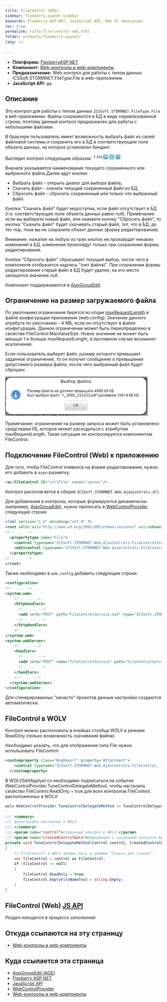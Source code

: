 ```yaml
---
title: FileControl (Web)
sidebar: flexberry-aspnet_sidebar
keywords: Flexberry ASP-NET, JavaScript API, Web UI (Контролы)
toc: true
permalink: ru/fa_file-control-web.html
folder: products/flexberry-aspnet/
lang: ru

---
```


* **Платформа:** [FlexberryASP.NET](fa_flexberry-a-s-p-n-e-t.html)
* **Компонент:** [Web-контролы и web-компоненты](fa_web-controls.html)
* **Предназначение:** Web-контрол для работы с типом данных ICSSoft.STORMNET.FileType.File в web-приложении.
* **JavaScript API:** да

## Описание
Это контрол для работы с типом данных `ICSSoft.STORMNET.FileType.File` в веб-приложении. Файлы сохраняются в БД в виде сериализованной 
строки, поэтому данный контрол предназначен для работы с небольшими файлами.

В браузере пользователь имеет возможность выбрать файл из своей файловой системы и сохранить его в БД в соответствующем поле объекта данных, на которое установлен биндинг.

Выглядит контрол следующим образом:
![](/images/pages/products/flexberry-aspnet/aspnet/file-control.png)

Вначале указывается наименование текущего сохраненного или выбранного файла.Далее идут кнопки: 

* Выбрать файл - открыть диалог для выбора файла,
* Скачать файл - скачать текущий сохраненный файл из БД,
* Сбросить файл - сбросить сохраненный или только что выбранный файл.

Кнопка "Скачать файл" будет недоступна, если файл отсутствует в БД (т.е. соответствующее поле объекта данных равно null).
Примечание: если вы выберете новый файл, или нажмете кнопку "Сбросить файл", то кнопка "Скачать файл" будет скачивать старый файл, тот, что в БД, до тех пор, пока вы не сохраните объект данных (форму редактирования). 

Внимание: нажатие на любую из трех кнопок не производит никаких изменений в БД, изменения произойдут только при сохранении формы редактирования.

Кнопка "Сбросить файл" сбрасывает текущий выбор, после чего в компоненте отобразится надпись "(нет файла)". При сохранении формы редактирования старый файл в БД будет удален, на его место запишется значение null.

Компонент поддерживается в [AjaxGroupEdit](fa_ajax-group-edit.html).

## Ограничение на размер загружаемого файла
По умолчанию ограничение берется из опции [maxRequestLength](https://msdn.microsoft.com/en-us/library/e1f13641(v=vs.100).aspx) в файле конфигурации приложения (web.config). Значение данного атрибута по умолчанию - 4 МБ, если он отсутствует в файле конфигурации.
Данное ограничение может быть переопределено в свойстве FileControl.MaxValueSize. Новое значение не может быть меньше 1 и больше maxRequestLength, в противном случае возникнет исключение.

Если пользователь выберет файл, размер которого превышает заданное ограничение, то он получит сообщение о превышении допустимого размера файла, после чего выбранный файл будет сброшен: 

![](/images/pages/products/flexberry-aspnet/aspnet/file-control-max-file-size.png).

Примечание: ограничение на размер запроса может быть установлено средствами IIS, которое может расходиться с атрибутом maxRequestLength. Такая ситуация не контролируется компонентом FileControl.


## Подключение FileControl (Web) к приложению
Для того, чтобы FileControl появился на форме редактирования, нужно его добавить в `aspx`-разметку. 

```html
<ac:FileControl ID="ctrlFile" runat="server"/>
```

Контрол располагается в сборке `ICSSoft.STORMNET.Web.AjaxControls.dll`.

Для добавления в контролы, которые формируются динамически (например, [AjaxGroupEdit](fa_ajax-group-edit.html)), нужно прописать в [WebControlProvider](fa_web-control-provider.html) следующие строки:

```xml
<?xml version="1.0" encoding="utf-8" ?>
<root xmlns:xsi="http://www.w3.org/2001/XMLSchema-instance" xsi:noNamespaceSchemaLocation="WebControlProvider.xsd">
<!-- ... -->
  <propertytype name="File">
    <control typename="ICSSoft.STORMNET.Web.AjaxControls.FileControlView, ICSSoft.STORMNET.Web.AjaxControls" property="Value" codefile=""/>
    <editcontrol typename="ICSSoft.STORMNET.Web.AjaxControls.FileControl, ICSSoft.STORMNET.Web.AjaxControls" property="Value" codefile=""/>
  </propertytype>
<!-- ... -->
</root>
```

Также необходимо в `web.config` добавить следующие строки:

```xml
<configuration>
<!-- ... -->
<system.web>
    <!-- ... -->
    <httpHandlers>
      <!-- ... -->
      <add verb="POST" path="FileControlService.axd" type="ICSSoft.STORMNET.Web.HttpHandlers.FileControlHandler" validate="false" />
      <!-- ... -->
    </httpHandlers>
    <!-- ... -->
</system.web>
<system.webServer>
    <!-- ... -->
    <handlers>
      <!-- ... -->
      <add verb="POST" name="FileControlService" path="FileControlService.axd" type="ICSSoft.STORMNET.Web.HttpHandlers.FileControlHandler" resourceType="Unspecified" preCondition="integratedMode" />
      <!-- ... -->
    </handlers>
    <!-- ... -->
  </system.webServer>
</configuration>
```

Для сгенерированных "начисто" проектов данные настройки создаются автоматически.

## FileControl в WOLV
Контрол можно расположить в ячейках столбца WOLV в режиме ReadOnly (только возможность скачивания файла).

Необходимо указать, что для отображения типа File нужно использовать FileControl:

```xml
<customproperty class="BugReport" property="Attachment">
    <control typename="ICSSoft.STORMNET.Web.AjaxControls.FileControl, ICSSoft.STORMNET.Web.AjaxControls" property="Value" codefile=""/>
  </customproperty>
```

В WOLVSettApplyer.cs необходимо подписаться на событие WebControlProvider.TuneControlDelegateMethod, чтобы настроить свойство FileControl.ReadOnly = true для всех контролов FileControl, расположенных в WOLV:

```cs
wolv.WebControlProvider.TuneControlDelegateMethod += TuneControlDelegateMethod;

/// <summary>
/// Донастройка контролов в WOLV.
/// </summary>
/// <param name="control">Созданный контрол в WOLV.</param>
/// <param name="createdControlData">Информация о созданном контроле.</param>
private void TuneControlDelegateMethod(Control control, CreatedControlData createdControlData)
{
    // FileControl в WOLV должен быть в режиме "Только для чтения".
    var fileControl = control as FileControl;
    if (fileControl != null)
    {
        fileControl.ReadOnly = true;
        fileControl.EmptyFileNameText = string.Empty;
    }
}
```

## FileControl (Web) [JS API](fa_java-script-a-p-i.html)
*Раздел находится в процессе заполнения*

## Откуда ссылаются на эту страницу

* [Web-контролы и web-компоненты](fa_web-controls.html)

## Куда ссылается эта страница

* [AjaxGroupEdit (AGE)](fa_ajax-group-edit.html)
* [Flexberry ASP.NET](fa_flexberry-a-s-p-n-e-t.html)
* [JavaScript API](fa_java-script-a-p-i.html)
* [WebControlProvider](fa_web-control-provider.html)
* [Web-контролы и web-компоненты](fa_web-controls.html)